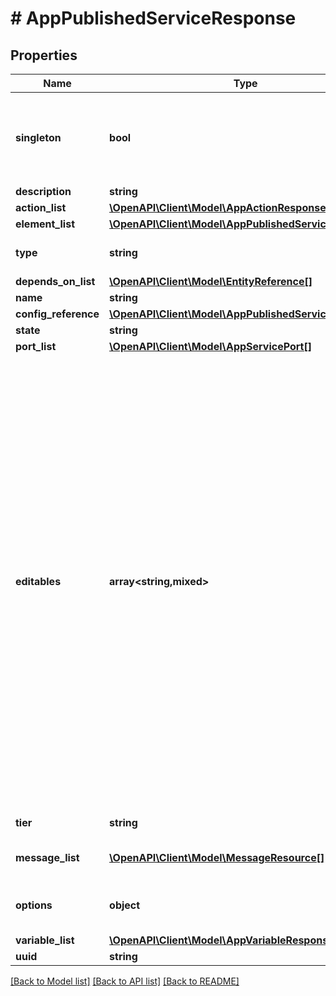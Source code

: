 # # AppPublishedServiceResponse

## Properties

Name | Type | Description | Notes
------------ | ------------- | ------------- | -------------
**singleton** | **bool** | If True, then this service can only be in a deployment with replica 1 | [optional] [default to false]
**description** | **string** |  | [optional]
**action_list** | [**\OpenAPI\Client\Model\AppActionResponse[]**](AppActionResponse.md) |  |
**element_list** | [**\OpenAPI\Client\Model\AppPublishedServiceElement[]**](AppPublishedServiceElement.md) |  | [optional]
**type** | **string** | Type of published service | [optional] [default to 'K8S_SERVICE']
**depends_on_list** | [**\OpenAPI\Client\Model\EntityReference[]**](EntityReference.md) |  | [optional]
**name** | **string** |  |
**config_reference** | [**\OpenAPI\Client\Model\AppPublishedServiceReference**](AppPublishedServiceReference.md) |  | [optional]
**state** | **string** |  |
**port_list** | [**\OpenAPI\Client\Model\AppServicePort[]**](AppServicePort.md) |  | [optional]
**editables** | **array<string,mixed>** | Runtime editable attributes for this entity. The structure for this is a dictionary. The keys in this dictionary should be the name of the attribute on the entity. If the attribute is editable, the value should be true, else false. If the attribute is a nested dictionary, the value can contain a nested dictionary with the same key value structure described above. | [optional]
**tier** | **string** | Service tier name | [optional]
**message_list** | [**\OpenAPI\Client\Model\MessageResource[]**](MessageResource.md) | Message list for service | [optional]
**options** | **object** | Additional published service options | [optional]
**variable_list** | [**\OpenAPI\Client\Model\AppVariableResponse[]**](AppVariableResponse.md) |  |
**uuid** | **string** |  |

[[Back to Model list]](../../README.md#models) [[Back to API list]](../../README.md#endpoints) [[Back to README]](../../README.md)
